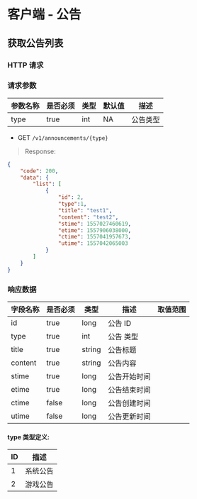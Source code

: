 # 客户端 - 公告
## 获取公告列表

### HTTP 请求

### 请求参数

| 参数名称  | 是否必须 | 类型   | 默认值 | 描述 
| -------- | ------- | ------ | ----- | -----------
|type|true|int|NA|公告类型|


- GET `/v1/announcements/{type}`

> Response:

```json
{
    "code": 200,
    "data": {
        "list": [
            {
                "id": 2,
				"type":1,
                "title": "test1",
                "content": "test2",
                "stime": 1557027460619,
                "etime": 1557906038000,
                "ctime": 1557041957673,
                "utime": 1557042065003
            }
        ]
    }
}
```

### 响应数据

| 字段名称   | 是否必须 | 类型   | 描述       | 取值范围 |
| --------- | ------- | ------ | ---------- | ------- |
| id        | true    | long   | 公告 ID    |         |
| type      | true    | int    | 公告 类型  |         |
| title   | true    | string | 公告标题    |         |
| content     | true    | string | 公告内容  |         |
| stime       | true    | long | 公告开始时间  |         |
| etime    | true    | long | 公告结束时间     |         |
| ctime     | false   | long   | 公告创建时间  |         |
| utime     | false   | long   | 公告更新时间  |         |


#### type 类型定义:

|ID  | 描述        |
|----| ----------- |
|1   | 系统公告    |
|2   | 游戏公告    |